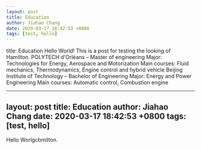 ```yaml
---
layout: post
title: Education
author: Jiahao Chang
date: 2020-03-17 18:42:53 +0800
tags: [test, hello]
---
```

title: Education
Hello World! This is a post for testing the looking of Hamilton.
POLYTECH d'Orléans – Master of engineering 
Major: Technologies for Energy, Aerospace and Motorization 
Main courses: Fluid mechanics, Thermodynamics, Engine control and hybrid vehicle 
Beijing Institute of Technology – Bachelor of Engineering 
Major: Energy and Power Engineering Main courses: Automatic control, Combustion engine

---
layout: post
title: Education
author: Jiahao Chang
date: 2020-03-17 18:42:53 +0800
tags: [test, hello]
---

Hello Worlgcbmilton.

